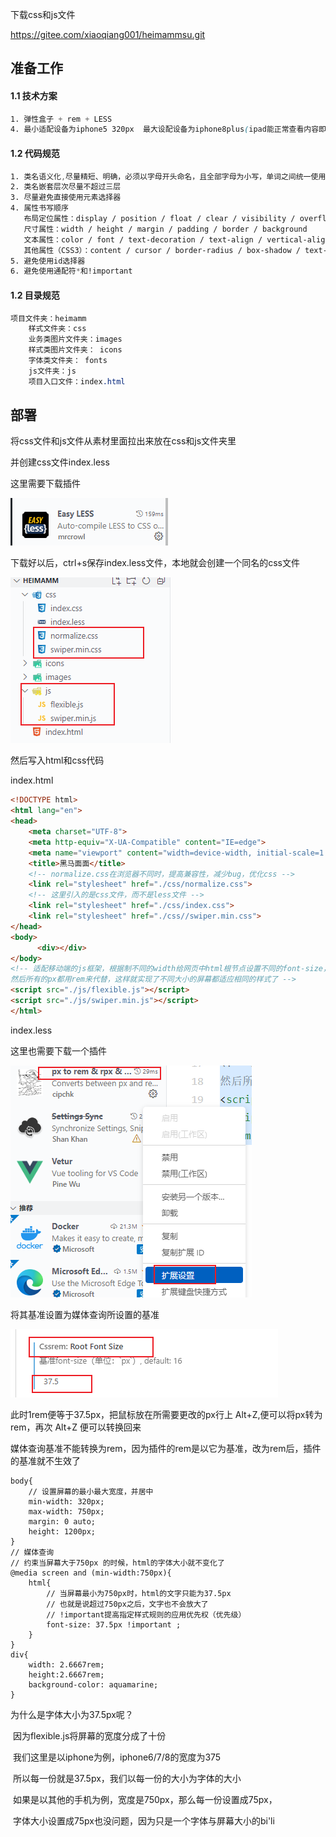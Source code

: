 下载css和js文件

 https://gitee.com/xiaoqiang001/heimammsu.git

## 准备工作

#### 1.1  技术方案

```css
1. 弹性盒子 + rem + LESS 
4. 最小适配设备为iphone5 320px  最大设配设备为iphone8plus(ipad能正常查看内容即可)
```

#### 1.2 代码规范

```css
1. 类名语义化,尽量精短、明确，必须以字母开头命名，且全部字母为小写，单词之间统一使用下划线“_” 连接
2. 类名嵌套层次尽量不超过三层
3. 尽量避免直接使用元素选择器
4. 属性书写顺序
   布局定位属性：display / position / float / clear / visibility / overflow
   尺寸属性：width / height / margin / padding / border / background
   文本属性：color / font / text-decoration / text-align / vertical-align
   其他属性（CSS3）：content / cursor / border-radius / box-shadow / text-shadow
5. 避免使用id选择器
6. 避免使用通配符*和!important
```

#### 1.2 目录规范

```css
项目文件夹：heimamm
	样式文件夹：css
	业务类图片文件夹：images
	样式类图片文件夹： icons
	字体类文件夹： fonts
	js文件夹：js
	项目入口文件：index.html
```

## 部署

将css文件和js文件从素材里面拉出来放在css和js文件夹里

并创建css文件index.less

这里需要下载插件

![image-20230216163005469](md%E5%9B%BE%E7%89%87%E5%AD%98%E6%94%BE/image-20230216163005469.png)

下载好以后，ctrl+s保存index.less文件，本地就会创建一个同名的css文件

![image-20230216162903618](md%E5%9B%BE%E7%89%87%E5%AD%98%E6%94%BE/image-20230216162903618.png)

然后写入html和css代码

index.html

```html
<!DOCTYPE html>
<html lang="en">
<head>
    <meta charset="UTF-8">
    <meta http-equiv="X-UA-Compatible" content="IE=edge">
    <meta name="viewport" content="width=device-width, initial-scale=1.0">
    <title>黑马面面</title>
    <!-- normalize.css在浏览器不同时，提高兼容性，减少bug，优化css -->
    <link rel="stylesheet" href="./css/normalize.css">
    <!-- 这里引入的是css文件，而不是less文件 -->
    <link rel="stylesheet" href="./css/index.css">
    <link rel="stylesheet" href="./css//swiper.min.css">
</head>
<body>
      <div></div>
</body>
<!-- 适配移动端的js框架，根据制不同的width给网页中html根节点设置不同的font-size，
然后所有的px都用rem来代替，这样就实现了不同大小的屏幕都适应相同的样式了 -->
<script src="./js/flexible.js"></script>
<script src="./js/swiper.min.js"></script>
</html>
```

index.less

这里也需要下载一个插件

![image-20230216164837166](md%E5%9B%BE%E7%89%87%E5%AD%98%E6%94%BE/image-20230216164837166.png)

将其基准设置为媒体查询所设置的基准

![image-20230216164923053](md%E5%9B%BE%E7%89%87%E5%AD%98%E6%94%BE/image-20230216164923053.png)

此时1rem便等于37.5px，把鼠标放在所需要更改的px行上 Alt+Z,便可以将px转为rem，再次 Alt+Z 便可以转换回来

媒体查询基准不能转换为rem，因为插件的rem是以它为基准，改为rem后，插件的基准就不生效了

```less
body{
    // 设置屏幕的最小最大宽度，并居中
    min-width: 320px;
    max-width: 750px;
    margin: 0 auto;
    height: 1200px;
}
// 媒体查询
// 约束当屏幕大于750px 的时候，html的字体大小就不变化了
@media screen and (min-width:750px){
    html{
        // 当屏幕最小为750px时，html的文字只能为37.5px
        // 也就是说超过750px之后，文字也不会放大了
        // !important提高指定样式规则的应用优先权（优先级）
        font-size: 37.5px !important ;
    }
}
div{
    width: 2.6667rem;
    height:2.6667rem;
    background-color: aquamarine;
}
```

为什么是字体大小为37.5px呢？

​    因为flexible.js将屏幕的宽度分成了十份

​    我们这里是以iphone为例，iphone6/7/8的宽度为375

​    所以每一份就是37.5px，我们以每一份的大小为字体的大小

​	如果是以其他的手机为例，宽度是750px，那么每一份设置成75px，

​	字体大小设置成75px也没问题，因为只是一个字体与屏幕大小的bi'li
